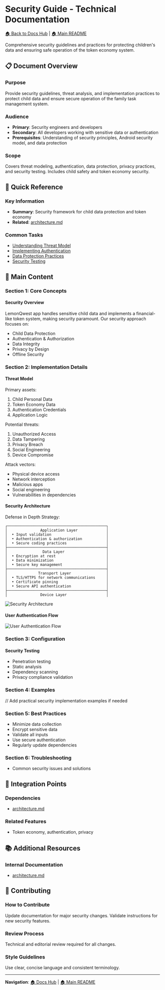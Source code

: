 # Security Guide - Technical Documentation

[🏠 Back to Docs Hub](README.md) | [🏠 Main README](../README.md)

Comprehensive security guidelines and practices for protecting children's data and ensuring safe operation of the token economy system.

## 📋 Document Overview

### Purpose

Provide security guidelines, threat analysis, and implementation practices to protect child data and ensure secure operation of the family task management system.

### Audience

- **Primary**: Security engineers and developers
- **Secondary**: All developers working with sensitive data or authentication
- **Prerequisites**: Understanding of security principles, Android security model, and data protection

### Scope

Covers threat modeling, authentication, data protection, privacy practices, and security testing. Includes child safety and token economy security.

## 🎯 Quick Reference

### Key Information

- **Summary**: Security framework for child data protection and token economy
- **Related**: [architecture.md](architecture.md)

### Common Tasks

- [Understanding Threat Model](#threat-model)
- [Implementing Authentication](#security-architecture)
- [Data Protection Practices](#security-overview)
- [Security Testing](#security-testing)

## 📖 Main Content

### Section 1: Core Concepts

#### Security Overview

LemonQwest app handles sensitive child data and implements a financial-like token system, making security paramount. Our security approach focuses on:

- Child Data Protection
- Authentication & Authorization
- Data Integrity
- Privacy by Design
- Offline Security

### Section 2: Implementation Details

#### Threat Model

Primary assets:

1. Child Personal Data
2. Token Economy Data
3. Authentication Credentials
4. Application Logic

Potential threats:

1. Unauthorized Access
2. Data Tampering
3. Privacy Breach
4. Social Engineering
5. Device Compromise

Attack vectors:

- Physical device access
- Network interception
- Malicious apps
- Social engineering
- Vulnerabilities in dependencies

#### Security Architecture

Defense in Depth Strategy:

```
┌─────────────────────────────────────────────┐
│               Application Layer             │
│  • Input validation                         │
│  • Authentication & authorization           │
│  • Secure coding practices                  │
├─────────────────────────────────────────────┤
│                Data Layer                   │
│  • Encryption at rest                       │
│  • Data minimization                        │
│  • Secure key management                    │
├─────────────────────────────────────────────┤
│              Transport Layer                │
│  • TLS/HTTPS for network communications     │
│  • Certificate pinning                      │
│  • Secure API authentication                │
├─────────────────────────────────────────────┤
│               Device Layer                  │
```

![Security Architecture](diagrams/security-architecture.svg)

#### User Authentication Flow

![User Authentication Flow](diagrams/user-authentication-flow.svg)

### Section 3: Configuration

#### Security Testing

- Penetration testing
- Static analysis
- Dependency scanning
- Privacy compliance validation

### Section 4: Examples

// Add practical security implementation examples if needed

### Section 5: Best Practices

- Minimize data collection
- Encrypt sensitive data
- Validate all inputs
- Use secure authentication
- Regularly update dependencies

### Section 6: Troubleshooting

- Common security issues and solutions

## 🔗 Integration Points

### Dependencies

- [architecture.md](architecture.md)

### Related Features

- Token economy, authentication, privacy

## 📚 Additional Resources

### Internal Documentation

- [architecture.md](architecture.md)

## 📝 Contributing

### How to Contribute

Update documentation for major security changes. Validate instructions for new security features.

### Review Process

Technical and editorial review required for all changes.

### Style Guidelines

Use clear, concise language and consistent terminology.

---

**Navigation**: [🏠 Docs Hub](README.md) | [🏠 Main README](../README.md)
